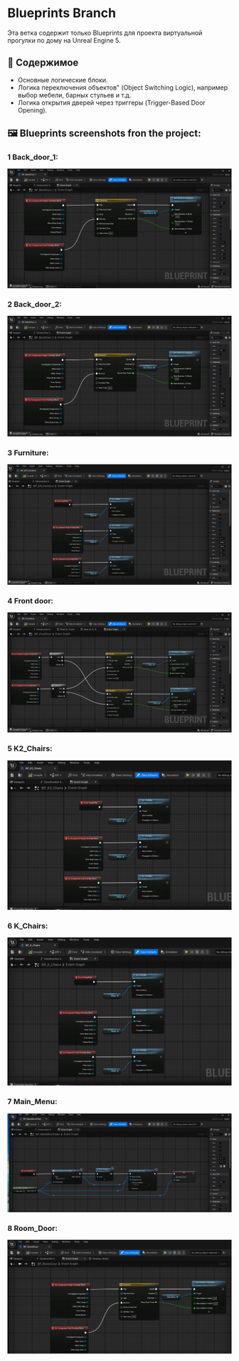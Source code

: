 # Blueprints Branch

Эта ветка содержит только Blueprints для проекта виртуальной прогулки по дому на Unreal Engine 5.

## 📂 Содержимое
- Основные логические блоки.
- Логика переключения объектов" (Object Switching Logic), например выбор  мебели, барных стульев и т.д.
- Логика открытия дверей через триггеры (Trigger-Based Door Opening).
  
## 🖼 Blueprints screenshots fron the project:

### 1 Back_door_1:
![1](https://github.com/Mirabird/Unreal_Interactive_walk/blob/Blueprints/Screenshots/BP_BackDoor_1.png?raw=true)

### 2 Back_door_2:
![2](https://github.com/Mirabird/Unreal_Interactive_walk/blob/Blueprints/Screenshots/BP_BackDoor_2.png?raw=true)

### 3 Furniture:
![3](https://github.com/Mirabird/Unreal_Interactive_walk/blob/Blueprints/Screenshots/BP_DR_Furniture.png?raw=true)

### 4 Front door:
![4](https://github.com/Mirabird/Unreal_Interactive_walk/blob/Blueprints/Screenshots/BP_FrontDoor.png?raw=true)

### 5 K2_Chairs:
![5]( https://github.com/Mirabird/Unreal_Interactive_walk/blob/Blueprints/Screenshots/BP_K2_Chairs.png?raw=true)

### 6 K_Chairs:
![6](https://github.com/Mirabird/Unreal_Interactive_walk/blob/Blueprints/Screenshots/BP_K_Chairs.png?raw=true)

### 7 Main_Menu:
![7](https://github.com/Mirabird/Unreal_Interactive_walk/blob/Blueprints/Screenshots/BP_MainMenuPawn.png?raw=true)

### 8 Room_Door:
![8](https://github.com/Mirabird/Unreal_Interactive_walk/blob/Blueprints/Screenshots/BP_RoomDoor.png?raw=true)

